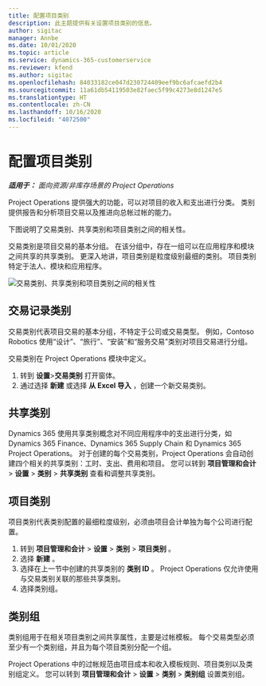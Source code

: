```yaml
---
title: 配置项目类别
description: 此主题提供有关设置项目类别的信息。
author: sigitac
manager: Annbe
ms.date: 10/01/2020
ms.topic: article
ms.service: dynamics-365-customerservice
ms.reviewer: kfend
ms.author: sigitac
ms.openlocfilehash: 84033182ce047d230724409eef9bc6afcaefd2b4
ms.sourcegitcommit: 11a61db54119503e82faec5f99c4273e8d1247e5
ms.translationtype: HT
ms.contentlocale: zh-CN
ms.lasthandoff: 10/16/2020
ms.locfileid: "4072500"
---
```

# <a name="configure-project-categories"></a>配置项目类别

_**适用于：** 面向资源/非库存场景的 Project Operations_

Project Operations 提供强大的功能，可以对项目的收入和支出进行分类。 类别提供报告和分析项目交易以及推进向总帐过帐的能力。

下图说明了交易类别、共享类别和项目类别之间的相关性。 

交易类别是项目交易的基本分组。 在该分组中，存在一组可以在应用程序和模块之间共享的共享类别。 更深入地讲，项目类别是粒度级别最细的类别。 项目类别特定于法人、模块和应用程序。

![交易类别、共享类别和项目类别之间的相关性](media/project-categories.png)

## <a name="transaction-categories"></a>交易记录类别

交易类别代表项目交易的基本分组，不特定于公司或交易类型。 例如，Contoso Robotics 使用“设计”、“旅行”、“安装”和“服务交易”类别对项目交易进行分组。

交易类别在 Project Operations 模块中定义。 
1. 转到 **设置**\>**交易类别** 打开窗体。 
2. 通过选择 **新建** 或选择 **从 Excel 导入** ，创建一个新交易类别。

## <a name="shared-categories"></a>共享类别

Dynamics 365 使用共享类别概念对不同应用程序中的支出进行分类，如 Dynamics 365 Finance、Dynamics 365 Supply Chain 和 Dynamics 365 Project Operations。 对于创建的每个交易类别，Project Operations 会自动创建四个相关的共享类别：工时、支出、费用和项目。 您可以转到 **项目管理和会计** \> **设置** \> **类别** \> **共享类别** 查看和调整共享类别。

## <a name="project-categories"></a>项目类别

项目类别代表类别配置的最细粒度级别，必须由项目会计单独为每个公司进行配置。

1. 转到 **项目管理和会计** \> **设置** \> **类别** \> **项目类别** 。
2. 选择 **新建** 。
3. 选择在上一节中创建的共享类别的 **类别 ID** 。 Project Operations 仅允许使用与交易类别关联的那些共享类别。
4. 选择类别组。

## <a name="category-groups"></a>类别组

类别组用于在相关项目类别之间共享属性，主要是过帐模板。 每个交易类型必须至少有一个类别组，并且为每个项目类别分配一个组。

Project Operations 中的过帐规范由项目成本和收入模板规则、项目类别以及类别组定义。 您可以转到 **项目管理和会计** \> **设置** \> **类别** \> **类别组** 设置类别组。
